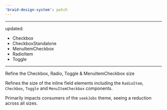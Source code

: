 ```yaml
---
'braid-design-system': patch
---
```


---
updated:
  - Checkbox
  - CheckboxStandalone
  - MenuItemCheckbox
  - RadioItem
  - Toggle
---

Refine the Checkbox, Radio, Toggle & MenuItemCheckbox size

Refines the size of the inline field elements including the `RadioItem`, `Checkbox`, `Toggle` and `MenuItemCheckbox` components.

Primarily impacts consumers of the `seekJobs` theme, seeing a reduction across all sizes.
